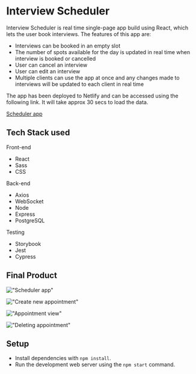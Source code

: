 # Interview Scheduler

Interview Scheduler is real time single-page app build using React, which lets the user book interviews. The features of this app are:
- Interviews can be booked in an empty slot
- The number of spots available for the day is updated in real time when interview is booked or cancelled
- User can cancel an interview
- User can edit an interview
- Multiple clients can use the app at once and any changes made to interviews will be updated to each client in real time

The app has been deployed to Netlify and can be accessed using the following link. It will take approx 30 secs to load the data.

[Scheduler app](interview-scheduler-lhl1234.netlify.app)

## Tech Stack used

Front-end
- React 
- Sass
- CSS

Back-end
- Axios
- WebSocket
- Node
- Express
- PostgreSQL

Testing
- Storybook
- Jest
- Cypress

## Final Product
!["Scheduler app"](https://github.com/sajinthan1994/scheduler/blob/master/public/images/Screenshot%202020-04-24%20at%2022.05.13.png?raw=true)

!["Create new appointment"](https://github.com/sajinthan1994/scheduler/blob/master/public/images/Screenshot%202020-04-24%20at%2022.05.36.png?raw=true)

!["Appointment view"](https://github.com/sajinthan1994/scheduler/blob/master/public/images/Screenshot%202020-04-24%20at%2022.06.32.png?raw=true)

!["Deleting appointment"](https://github.com/sajinthan1994/scheduler/blob/master/public/images/Screenshot%202020-04-24%20at%2022.06.50.png?raw=true)

## Setup

- Install dependencies with `npm install`.
- Run the development web server using the `npm start` command.
